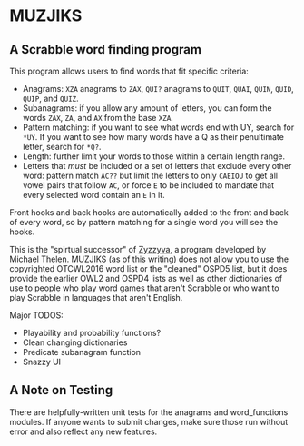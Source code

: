 # MUZJIKS #

## A Scrabble word finding program ##

This program allows users to find words that fit specific criteria:

 * Anagrams: `XZA` anagrams to `ZAX`, `QUI?` anagrams to `QUIT`, `QUAI`, `QUIN`, `QUID`, `QUIP`, and `QUIZ`.
 * Subanagrams: if you allow any amount of letters, you can form the words `ZAX`, `ZA`, and `AX`
   from the base `XZA`.
 * Pattern matching: if you want to see what words end with UY, search for `*UY`. If you want to see
   how many words have a Q as their penultimate letter, search for `*Q?`.
 * Length: further limit your words to those within a certain length range.
 * Letters that *must* be included or a set of letters that exclude every other word: pattern match
   `AC??` but limit the letters to only `CAEIOU` to get all vowel pairs that follow `AC`, or force
   `E` to be included to mandate that every selected word contain an `E` in it.
 

Front hooks and back hooks are automatically added to the front and back of every word, so by
pattern matching for a single word you will see the hooks.

This is the "spirtual successor" of [Zyzzyva](http://zyzzyva.net/), a program developed by Michael
Thelen. MUZJIKS (as of this writing) does not allow you to use the copyrighted OTCWL2016 word list
or the "cleaned" OSPD5 list, but it does provide the earlier OWL2 and OSPD4 lists as well as other
dictionaries of use to people who play word games that aren't Scrabble or who want to play Scrabble
in languages that aren't English.


Major TODOS:
 * Playability and probability functions?
 * Clean changing dictionaries
 * Predicate subanagram function
 * Snazzy UI
 
 
## A Note on Testing ##
There are helpfully-written unit tests for the anagrams and word_functions modules. If anyone wants
to submit changes, make sure those run without error and also reflect any new features.
